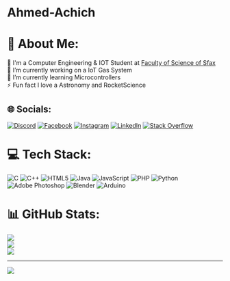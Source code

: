 # Ahmed-Achich
# 💫 About Me:
 🔬 I'm a Computer Engineering & IOT Student at [Faculty of Science of Sfax](https://fss.rnu.tn/)<br>
🔭 I’m currently working on a IoT Gas System <br>🌱 I’m currently learning Microcontrollers<br>⚡ Fun fact I love a Astronomy and RocketScience


## 🌐 Socials:
[![Discord](https://img.shields.io/badge/Discord-%237289DA.svg?logo=discord&logoColor=white)](https://discord.gg/ahmed4256) [![Facebook](https://img.shields.io/badge/Facebook-%231877F2.svg?logo=Facebook&logoColor=white)](https://www.facebook.com/ahmad.achich.7/) [![Instagram](https://img.shields.io/badge/Instagram-%23E4405F.svg?logo=Instagram&logoColor=white)](https://instagram.com/ahmed.achich/) [![LinkedIn](https://img.shields.io/badge/LinkedIn-%230077B5.svg?logo=linkedin&logoColor=white)](https://www.linkedin.com/in/ahmed-achich-43395327a/) [![Stack Overflow](https://img.shields.io/badge/-Stackoverflow-FE7A16?logo=stack-overflow&logoColor=white)](https://stackoverflow.com/users/24479145/ahmed-achich) 

# 💻 Tech Stack:
![C](https://img.shields.io/badge/c-%2300599C.svg?style=for-the-badge&logo=c&logoColor=white) ![C++](https://img.shields.io/badge/c++-%2300599C.svg?style=for-the-badge&logo=c%2B%2B&logoColor=white) ![HTML5](https://img.shields.io/badge/html5-%23E34F26.svg?style=for-the-badge&logo=html5&logoColor=white) ![Java](https://img.shields.io/badge/java-%23ED8B00.svg?style=for-the-badge&logo=openjdk&logoColor=white) ![JavaScript](https://img.shields.io/badge/javascript-%23323330.svg?style=for-the-badge&logo=javascript&logoColor=%23F7DF1E) ![PHP](https://img.shields.io/badge/php-%23777BB4.svg?style=for-the-badge&logo=php&logoColor=white) ![Python](https://img.shields.io/badge/python-3670A0?style=for-the-badge&logo=python&logoColor=ffdd54) ![Adobe Photoshop](https://img.shields.io/badge/adobe%20photoshop-%2331A8FF.svg?style=for-the-badge&logo=adobe%20photoshop&logoColor=white) ![Blender](https://img.shields.io/badge/blender-%23F5792A.svg?style=for-the-badge&logo=blender&logoColor=white) ![Arduino](https://img.shields.io/badge/-Arduino-00979D?style=for-the-badge&logo=Arduino&logoColor=white)
# 📊 GitHub Stats:
![](https://github-readme-stats.vercel.app/api?username=AhmedAchich&theme=dark&hide_border=false&include_all_commits=false&count_private=false)<br/>
![](https://github-readme-streak-stats.herokuapp.com/?user=AhmedAchich&theme=dark&hide_border=false)<br/>
![](https://github-readme-stats.vercel.app/api/top-langs/?username=AhmedAchich&theme=dark&hide_border=false&include_all_commits=false&count_private=false&layout=compact)

---
[![](https://visitcount.itsvg.in/api?id=AhmedAchich&icon=0&color=0)](https://visitcount.itsvg.in)

<!-- Proudly created with GPRM ( https://gprm.itsvg.in ) -->
